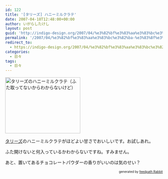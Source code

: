 ```yaml
---
id: 122
title: '[タリーズ] ハニーミルクラテ'
date: 2007-04-18T12:48:00+00:00
author: いがらしたけし
layout: post
guid: 'http://indigo-design.org/2007/04/%e3%82%bf%e3%83%aa%e3%83%bc%e3%82%ba-%e3%83%8f%e3%83%8b%e3%83%bc%e3%83%9f%e3%83%ab%e3%82%af%e3%83%a9%e3%83%86/'
permalink: '/2007/04/%e3%82%bf%e3%83%aa%e3%83%bc%e3%82%ba-%e3%83%8f%e3%83%8b%e3%83%bc%e3%83%9f%e3%83%ab%e3%82%af%e3%83%a9%e3%83%86/'
redirect_to:
  - https://indigo-design.org/2007/04/%e3%82%bf%e3%83%aa%e3%83%bc%e3%82%ba-%e3%83%8f%e3%83%8b%e3%83%bc%e3%83%9f%e3%83%ab%e3%82%af%e3%83%a9%e3%83%86/
categories:
  - 日々
tags:
  - 日々
---
```

<a href="http://photozou.jp/photo/show/120767/3000337"><img src="http://art5.photozou.jp/pub/767/120767/photo/3000337.jpg" alt="タリーズのハニーミルクラテ（ふた取ってないからわからないけど）" height="179" width="240"></a><br />
<p><a href="http://www.tullys.co.jp/">タリーズ</a>のハニーミルクラテがほどよい甘さでおいしいです。お試しあれ。</p>
<p>ふた開けないと何入っているかわからないですね。すみません。</p>
<p>あと、置いてあるチョコレートパウダーの香りがいいのは気のせい？</p>
<div style="text-align: right;font-size: 10px">
&nbsp;&nbsp;<span>generated by <a href="http://feedpath.jp" title="feedpath Rabbit" target="_blank">feedpath Rabbit</a></span>
</div>